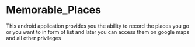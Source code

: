 # Memorable_Places
This android application provides you the ability to record the places you go or you want to in form of list and later you can access them on google maps and all other privileges
